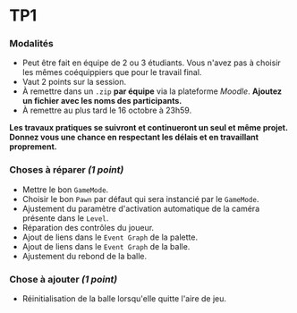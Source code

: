 # TP1

### Modalités

 * Peut être fait en équipe de 2 ou 3 étudiants. Vous n'avez pas à choisir les mêmes coéquippiers que pour le travail final.
 * Vaut 2 points sur la session.
 * À remettre dans un `.zip` **par équipe** via la plateforme _Moodle_. **Ajoutez un fichier avec les noms des participants.**
 * À remettre au plus tard le 16 octobre à 23h59.

**Les travaux pratiques se suivront et continueront un seul et même projet. Donnez vous une chance en respectant les délais et en travaillant proprement.**


### Choses à réparer _(1 point)_

 * Mettre le bon `GameMode`.
 * Choisir le bon `Pawn` par défaut qui sera instancié par le `GameMode`.
 * Ajustement du paramètre d'activation automatique de la caméra présente dans le `Level`.
 * Réparation des contrôles du joueur.
 * Ajout de liens dans le `Event Graph` de la palette.
 * Ajout de liens dans le `Event Graph` de la balle.
 * Ajustement du rebond de la balle.
 

### Chose à ajouter _(1 point)_

 * Réinitialisation de la balle lorsqu'elle quitte l'aire de jeu.
